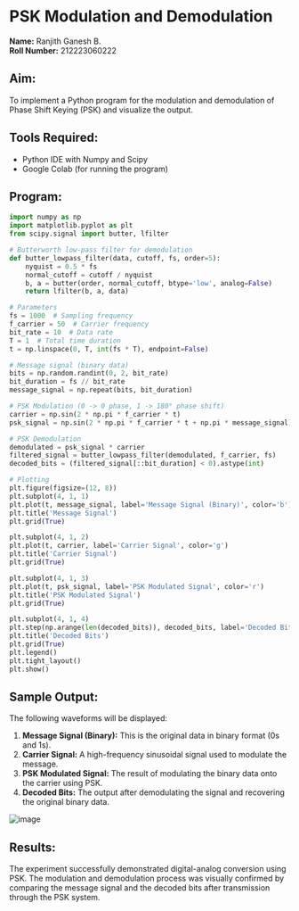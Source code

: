 # PSK Modulation and Demodulation

**Name:** Ranjith Ganesh B.  
**Roll Number:** 212223060222

## Aim:
To implement a Python program for the modulation and demodulation of Phase Shift Keying (PSK) and visualize the output.

## Tools Required:
- Python IDE with Numpy and Scipy
- Google Colab (for running the program)

## Program:

```python
import numpy as np
import matplotlib.pyplot as plt
from scipy.signal import butter, lfilter

# Butterworth low-pass filter for demodulation
def butter_lowpass_filter(data, cutoff, fs, order=5):
    nyquist = 0.5 * fs
    normal_cutoff = cutoff / nyquist
    b, a = butter(order, normal_cutoff, btype='low', analog=False)
    return lfilter(b, a, data)

# Parameters
fs = 1000  # Sampling frequency
f_carrier = 50  # Carrier frequency
bit_rate = 10  # Data rate
T = 1  # Total time duration
t = np.linspace(0, T, int(fs * T), endpoint=False)

# Message signal (binary data)
bits = np.random.randint(0, 2, bit_rate)
bit_duration = fs // bit_rate
message_signal = np.repeat(bits, bit_duration)

# PSK Modulation (0 -> 0 phase, 1 -> 180° phase shift)
carrier = np.sin(2 * np.pi * f_carrier * t)
psk_signal = np.sin(2 * np.pi * f_carrier * t + np.pi * message_signal)

# PSK Demodulation
demodulated = psk_signal * carrier
filtered_signal = butter_lowpass_filter(demodulated, f_carrier, fs)
decoded_bits = (filtered_signal[::bit_duration] < 0).astype(int)

# Plotting
plt.figure(figsize=(12, 8))
plt.subplot(4, 1, 1)
plt.plot(t, message_signal, label='Message Signal (Binary)', color='b')
plt.title('Message Signal')
plt.grid(True)

plt.subplot(4, 1, 2)
plt.plot(t, carrier, label='Carrier Signal', color='g')
plt.title('Carrier Signal')
plt.grid(True)

plt.subplot(4, 1, 3)
plt.plot(t, psk_signal, label='PSK Modulated Signal', color='r')
plt.title('PSK Modulated Signal')
plt.grid(True)

plt.subplot(4, 1, 4)
plt.step(np.arange(len(decoded_bits)), decoded_bits, label='Decoded Bits', color='r', marker='x')
plt.title('Decoded Bits')
plt.grid(True)
plt.legend()
plt.tight_layout()
plt.show()
```
## Sample Output:

The following waveforms will be displayed:

1. **Message Signal (Binary):** This is the original data in binary format (0s and 1s).
2. **Carrier Signal:** A high-frequency sinusoidal signal used to modulate the message.
3. **PSK Modulated Signal:** The result of modulating the binary data onto the carrier using PSK.
4. **Decoded Bits:** The output after demodulating the signal and recovering the original binary data.

![image](https://github.com/user-attachments/assets/df2c600e-8109-454e-ab52-5dd50a611a58)


## Results:

The experiment successfully demonstrated digital-analog conversion using PSK. The modulation and demodulation process was visually confirmed by comparing the message signal and the decoded bits after transmission through the PSK system.
